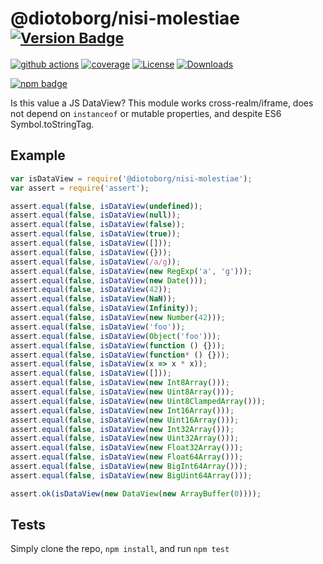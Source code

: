 # @diotoborg/nisi-molestiae <sup>[![Version Badge][npm-version-svg]][package-url]</sup>

[![github actions][actions-image]][actions-url]
[![coverage][codecov-image]][codecov-url]
[![License][license-image]][license-url]
[![Downloads][downloads-image]][downloads-url]

[![npm badge][npm-badge-png]][package-url]

Is this value a JS DataView? This module works cross-realm/iframe, does not depend on `instanceof` or mutable properties, and despite ES6 Symbol.toStringTag.

## Example

```js
var isDataView = require('@diotoborg/nisi-molestiae');
var assert = require('assert');

assert.equal(false, isDataView(undefined));
assert.equal(false, isDataView(null));
assert.equal(false, isDataView(false));
assert.equal(false, isDataView(true));
assert.equal(false, isDataView([]));
assert.equal(false, isDataView({}));
assert.equal(false, isDataView(/a/g));
assert.equal(false, isDataView(new RegExp('a', 'g')));
assert.equal(false, isDataView(new Date()));
assert.equal(false, isDataView(42));
assert.equal(false, isDataView(NaN));
assert.equal(false, isDataView(Infinity));
assert.equal(false, isDataView(new Number(42)));
assert.equal(false, isDataView('foo'));
assert.equal(false, isDataView(Object('foo')));
assert.equal(false, isDataView(function () {}));
assert.equal(false, isDataView(function* () {}));
assert.equal(false, isDataView(x => x * x));
assert.equal(false, isDataView([]));
assert.equal(false, isDataView(new Int8Array()));
assert.equal(false, isDataView(new Uint8Array()));
assert.equal(false, isDataView(new Uint8ClampedArray()));
assert.equal(false, isDataView(new Int16Array()));
assert.equal(false, isDataView(new Uint16Array()));
assert.equal(false, isDataView(new Int32Array()));
assert.equal(false, isDataView(new Uint32Array()));
assert.equal(false, isDataView(new Float32Array()));
assert.equal(false, isDataView(new Float64Array()));
assert.equal(false, isDataView(new BigInt64Array()));
assert.equal(false, isDataView(new BigUint64Array()));

assert.ok(isDataView(new DataView(new ArrayBuffer(0))));
```

## Tests
Simply clone the repo, `npm install`, and run `npm test`

[package-url]: https://npmjs.org/package/@diotoborg/nisi-molestiae
[npm-version-svg]: https://versionbadg.es/inspect-js/@diotoborg/nisi-molestiae.svg
[deps-svg]: https://david-dm.org/inspect-js/@diotoborg/nisi-molestiae.svg
[deps-url]: https://david-dm.org/inspect-js/@diotoborg/nisi-molestiae
[dev-deps-svg]: https://david-dm.org/inspect-js/@diotoborg/nisi-molestiae/dev-status.svg
[dev-deps-url]: https://david-dm.org/inspect-js/@diotoborg/nisi-molestiae#info=devDependencies
[npm-badge-png]: https://nodei.co/npm/@diotoborg/nisi-molestiae.png?downloads=true&stars=true
[license-image]: https://img.shields.io/npm/l/@diotoborg/nisi-molestiae.svg
[license-url]: LICENSE
[downloads-image]: https://img.shields.io/npm/dm/@diotoborg/nisi-molestiae.svg
[downloads-url]: https://npm-stat.com/charts.html?package=@diotoborg/nisi-molestiae
[codecov-image]: https://codecov.io/gh/inspect-js/@diotoborg/nisi-molestiae/branch/main/graphs/badge.svg
[codecov-url]: https://app.codecov.io/gh/inspect-js/@diotoborg/nisi-molestiae/
[actions-image]: https://img.shields.io/endpoint?url=https://github-actions-badge-u3jn4tfpocch.runkit.sh/inspect-js/@diotoborg/nisi-molestiae
[actions-url]: https://github.com/diotoborg/nisi-molestiae/actions
